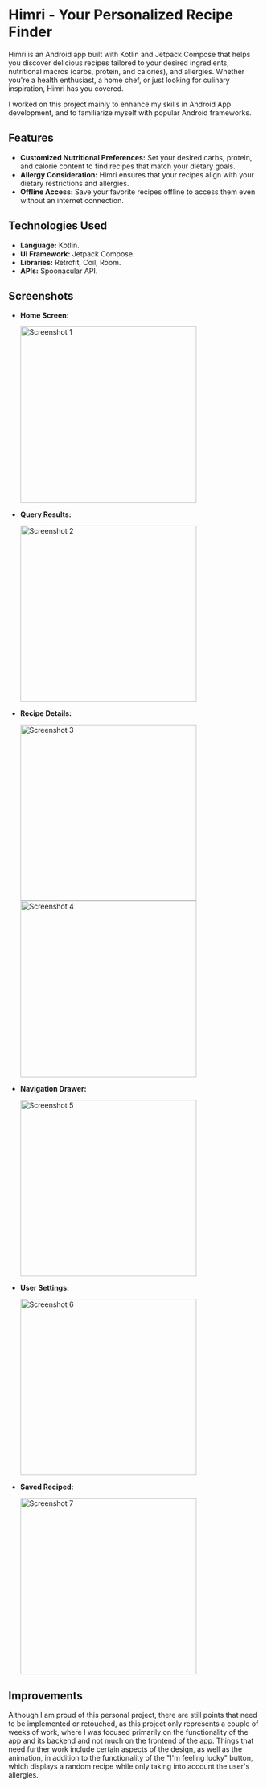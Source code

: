 # Himri - Your Personalized Recipe Finder

Himri is an Android app built with Kotlin and Jetpack Compose that helps you discover delicious recipes tailored to your desired ingredients, nutritional macros (carbs, protein, and calories), and allergies. Whether you're a health enthusiast, a home chef, or just looking for culinary inspiration, Himri has you covered.

I worked on this project mainly to enhance my skills in Android App development, and to familiarize myself with popular Android frameworks.

## Features

- **Customized Nutritional Preferences:** Set your desired carbs, protein, and calorie content to find recipes that match your dietary goals.
- **Allergy Consideration:** Himri ensures that your recipes align with your dietary restrictions and allergies.
- **Offline Access:** Save your favorite recipes offline to access them even without an internet connection.

## Technologies Used

- **Language:** Kotlin.
- **UI Framework:** Jetpack Compose.
- **Libraries:** Retrofit, Coil, Room.
- **APIs:** Spoonacular API.

## Screenshots

- **Home Screen:**
  
  <img src="https://github.com/YahyaBouaalam/HimRi/assets/75307405/6cefaeb9-537d-46f3-96b8-2b6756eae95d" width="350" alt="Screenshot 1">


- **Query Results:**
  
  <img src="https://github.com/YahyaBouaalam/HimRi/assets/75307405/9ae126ba-9ab3-4464-9ad2-0c2cd9ac3031" width="350" alt="Screenshot 2">

- **Recipe Details:**
  
  <img src="https://github.com/YahyaBouaalam/HimRi/assets/75307405/4e68285a-b5de-4365-9810-69ada057b148" width="350" alt="Screenshot 3">
  <img src="https://github.com/YahyaBouaalam/HimRi/assets/75307405/a945586d-d4a1-4efc-97cc-ec87e0d3c9aa" width="350" alt="Screenshot 4">

- **Navigation Drawer:**
  
  <img src="https://github.com/YahyaBouaalam/HimRi/assets/75307405/b5b6f1f5-4178-41df-bfa2-3a1b43818bb7" width="350" alt="Screenshot 5">

- **User Settings:**
  
  <img src="https://github.com/YahyaBouaalam/HimRi/assets/75307405/1e68c3d8-6958-42fc-a78b-b4a08f60a023" width="350" alt="Screenshot 6">

- **Saved Reciped:**
  
  <img src="https://github.com/YahyaBouaalam/HimRi/assets/75307405/3b6f2a77-82a5-4884-ad21-020545947501" width="350" alt="Screenshot 7">

## Improvements

Although I am proud of this personal project, there are still points that need to be implemented or retouched, as this project only represents a couple of weeks of work, where I was focused primarily on the functionality of the app and its backend and not much on the frontend of the app. Things that need further work include certain aspects of the design, as well as the animation, in addition to the functionality of the "I'm feeling lucky" button, which displays a random recipe while only taking into account the user's allergies.
